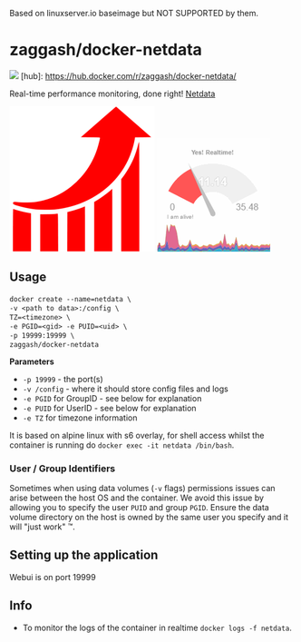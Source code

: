 Based on linuxserver.io baseimage but NOT SUPPORTED by them.

# zaggash/docker-netdata
[![](https://images.microbadger.com/badges/image/zaggash/docker-netdata.svg)](https://microbadger.com/images/zaggash/docker-netdata "Get your own image badge on microbadger.com")
[hub]: https://hub.docker.com/r/zaggash/docker-netdata/

Real-time performance monitoring, done right! [Netdata](https://github.com/firehol/netdata/)

![netdata](https://github.com/firehol/netdata/blob/master/web/images/seo-performance-256.png) ![netdata](https://github.com/firehol/netdata/blob/master/web/images/animated.gif)

## Usage

```
docker create --name=netdata \
-v <path to data>:/config \
TZ=<timezone> \
-e PGID=<gid> -e PUID=<uid> \
-p 19999:19999 \
zaggash/docker-netdata
```

**Parameters**

* `-p 19999` - the port(s)
* `-v /config` - where it should store config files and logs
* `-e PGID` for GroupID - see below for explanation
* `-e PUID` for UserID - see below for explanation
* `-e TZ` for timezone information

It is based on alpine linux with s6 overlay, for shell access whilst the container is running do `docker exec -it netdata /bin/bash`.

### User / Group Identifiers

Sometimes when using data volumes (`-v` flags) permissions issues can arise between the host OS and the container. We avoid this issue by allowing you to specify the user `PUID` and group `PGID`. Ensure the data volume directory on the host is owned by the same user you specify and it will "just work" ™.

## Setting up the application 

Webui is on port 19999


## Info

* To monitor the logs of the container in realtime `docker logs -f netdata`.
